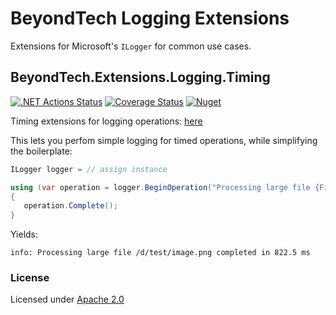 # BeyondTech Logging Extensions

Extensions for Microsoft's `ILogger` for common use cases.

## BeyondTech.Extensions.Logging.Timing 
[![.NET Actions Status](https://github.com/ghost1face/beyondtech-extensions-logging/workflows/.NET/badge.svg?branch=master)](https://github.com/ghost1face/beyondtech-extensions-logging/actions) [![Coverage Status](https://coveralls.io/repos/github/ghost1face/beyondtech-extensions-logging/badge.svg?branch=master)](https://coveralls.io/github/ghost1face/beyondtech-extensions-logging?branch=master)
[![Nuget](https://img.shields.io/nuget/v/BeyondTech.Extensions.Logging.Timing.svg)](https://www.nuget.org/packages/BeyondTech.Extensions.Logging.Timing)


Timing extensions for logging operations: [here](./src/BeyondTech.Extensions.Logging.Timing/README.md)

This lets you perfom simple logging for timed operations, while simplifying the boilerplate:

```cs
ILogger logger = // assign instance

using (var operation = logger.BeginOperation("Processing large file {FilePath}", filePath))
{
   operation.Complete();
}
```

Yields:

```
info: Processing large file /d/test/image.png completed in 822.5 ms
```

### License

Licensed under [Apache 2.0](LICENSE.md)